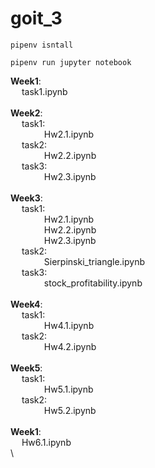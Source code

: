 # goit_3
```
pipenv isntall
```
```
pipenv run jupyter notebook
````


**Week1**: \
&emsp; task1.ipynb\
  \
**Week2**: \
&emsp; task1: \
&emsp; &emsp;  &emsp; Hw2.1.ipynb \
&emsp; task2: \
&emsp; &emsp;  &emsp; Hw2.2.ipynb \
&emsp; task3: \
&emsp; &emsp;  &emsp;  Hw2.3.ipynb \
\
**Week3**:\
&emsp; task1: \
&emsp; &emsp;  &emsp; Hw2.1.ipynb \
&emsp; &emsp;  &emsp; Hw2.2.ipynb \
&emsp; &emsp; &emsp; Hw2.3.ipynb \
&emsp; task2: \
&emsp; &emsp;  &emsp; Sierpinski_triangle.ipynb \
&emsp; task3: \
&emsp; &emsp;  &emsp; stock_profitability.ipynb\
\
**Week4**:\
&emsp; task1: \
&emsp; &emsp;  &emsp; Hw4.1.ipynb \
&emsp; task2: \
&emsp; &emsp;  &emsp; Hw4.2.ipynb \
\
**Week5**:\
&emsp; task1: \
&emsp; &emsp;  &emsp; Hw5.1.ipynb \
&emsp; task2: \
&emsp; &emsp;  &emsp; Hw5.2.ipynb \
\
**Week1**: \
&emsp; Hw6.1.ipynb\
  \

